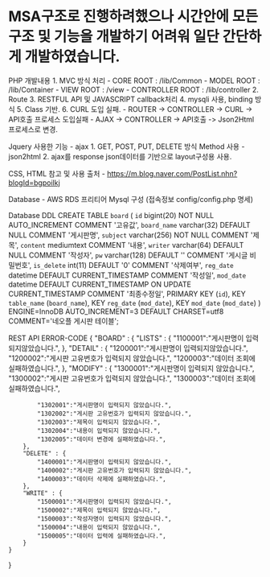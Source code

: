 # MSA구조로 진행하려했으나 시간안에 모든 구조 및 기능을 개발하기 어려워 일단 간단하게 개발하였습니다.

PHP 개발내용
	1. MVC 방식 처리
		- CORE ROOT			: /lib/Common
		- MODEL ROOT		: /lib/Container
		- VIEW ROOT 		: /view
		- CONTROLLER ROOT	: /lib/controller
	2. Route
	3. RESTFUL API 및 JAVASCRIPT callback처리
	4. mysqli 사용, binding 방식
	5. Class 기반.
	6. CURL 도입 실패.
		- ROUTER -> CONTROLLER -> CURL -> API호출 프로세스 도입실패
		- AJAX -> CONTROLLER -> API호출 -> Json2Html 프로세스로 변경.
	

Jquery 사용한 기능
	- ajax
		1. GET, POST, PUT, DELETE 방식 Method 사용
	- json2html
		2. ajax를 response json데이터를 기반으로 layout구성용 사용.

CSS, HTML 참고 및 사용 출처
	- https://m.blog.naver.com/PostList.nhn?blogId=bgpoilkj

Database
	- AWS RDS 프리티어 Mysql 구성 (접속정보 config/config.php 명세)

Database DDL
	CREATE TABLE `board` (
	`id` bigint(20) NOT NULL AUTO_INCREMENT COMMENT '고유값',
	`board_name` varchar(32) DEFAULT NULL COMMENT '게시판명',
	`subject` varchar(256) NOT NULL COMMENT '제목',
	`content` mediumtext COMMENT '내용',
	`writer` varchar(64) DEFAULT NULL COMMENT '작성자',
	`pw` varchar(128) DEFAULT '' COMMENT '게시글 비밀번호',
	`is_delete` int(11) DEFAULT '0' COMMENT '삭제여부',
	`reg_date` datetime DEFAULT CURRENT_TIMESTAMP COMMENT '작성일',
	`mod_date` datetime DEFAULT CURRENT_TIMESTAMP ON UPDATE CURRENT_TIMESTAMP COMMENT '최종수정일',
	PRIMARY KEY (`id`),
	KEY `table_name` (`board_name`),
	KEY `reg_date` (`mod_date`),
	KEY `mod_date` (`mod_date`)
	) ENGINE=InnoDB AUTO_INCREMENT=3 DEFAULT CHARSET=utf8 COMMENT='네오플 게시판 테이블';

REST API ERROR-CODE
{
	"BOARD" : {
		"LISTS" : {
			"1100001":"게시판명이 입력되지않았습니다.",
		},
		"DETAIL" : {
			"1200001":"게시판명이 입력되지않았습니다.",
			"1200002":"게시판 고유번호가 입력되지 않았습니다.",
			"1200003":"데이터 조회에 실패하였습니다.",
		},
		"MODIFY" : {
			"1300001":"게시판명이 입력되지 않았습니다.",
			"1300002":"게시판 고유번호가 입력되지 않았습니다.",
			"1300003":"데이터 조회에 실패하였습니다.",

			"1302001":"게시판명이 입력되지 않았습니다.",
			"1302002":"게시판 고유번호가 입력되지 않았습니다.",
			"1302003":"제목이 입력되지 않았습니다.",
			"1302004":"내용이 입력되지 않았습니다.",
			"1302005":"데이터 변경에 실패하였습니다.",
		},
		"DELETE" : {
			"1400001":"게시판명이 입력되지 않았습니다.",
			"1400002":"게시판 고유번호가 입력되지 않았습니다.",
			"1400003":"데이터 삭제에 실패하였습니다.",
		},
		"WRITE" : {
			"1500001":"게시판명이 입력되지 않았습니다.",
			"1500002":"제목이 입력되지 않았습니다.",
			"1500003":"작성자명이 입력되지 않았습니다.",
			"1500004":"내용이 입력되지 않았습니다.",
			"1500005":"데이터 입력에 실패하였습니다.",
		}
	}
}